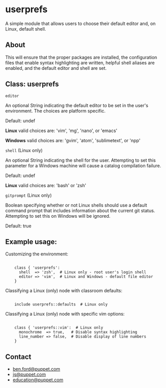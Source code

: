 # userprefs

A simple module that allows users to choose their default editor and, on Linux, default shell.

## About

This will ensure that the proper packages are installed, the configuration files that enable syntax highlighting are written, helpful shell aliases are enabled, and the default editor and shell are set.

## Class: userprefs

`editor`

An optional String indicating the default editor to be set in the user's environment.  The choices are platform specific.

Default: undef

**Linux** valid choices are: 'vim', 'mg', 'nano', or 'emacs'

**Windows** valid choices are: 'gvim', 'atom', 'sublimetext', or 'npp'

`shell` (Linux only)

An optional String indicating the shell for the user.  Attempting to set this parameter for a Windows machine will cause a catalog compilation failure.

Default: undef

**Linux** valid choices are: 'bash' or 'zsh'

`gitprompt` (Linux only)

Boolean specifying whether or not Linux shells should use a default command prompt that includes information about the current git status.  Attempting to set this on Windows will be ignored.

Default: true

## Example usage:

Customizing the environment:

```puppet

    class { 'userprefs':
      shell  => 'zsh',  # Linux only - root user's login shell
      editor => 'vim',  # Linux and Windows - default file editor
    }

```

Classifying a Linux (only) node with classroom defaults:

```puppet

    include userprefs::defaults  # Linux only

```

Classifying a Linux (only) node with specific vim options:

```puppet

    class { 'userprefs::vim':  # Linux only
      monochrome  => true,   # Disable syntax highlighting
      line_number => false,  # Disable display of line numbers
    }

```

Contact
-------
* ben.ford@puppet.com
* js@puppet.com
* education@puppet.com
